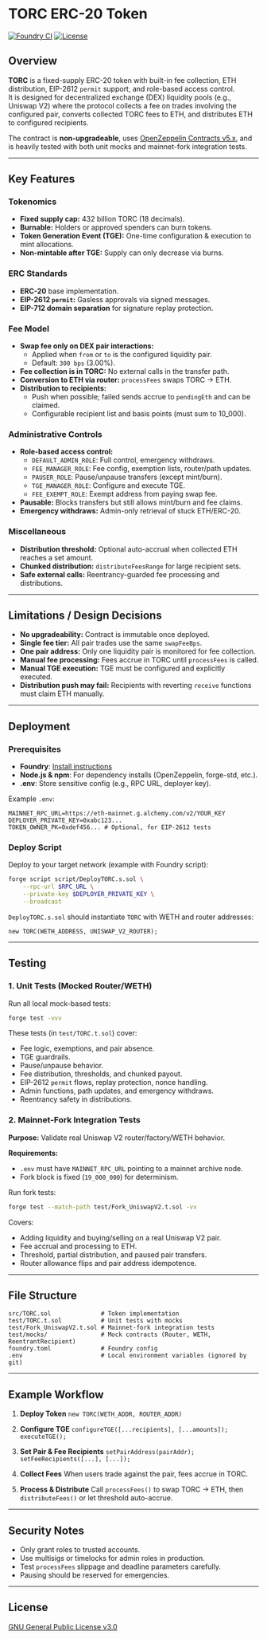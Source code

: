 # TORC ERC-20 Token
[![Foundry CI](https://github.com/taproots-wisdom/torc/actions/workflows/foundry-ci.yml/badge.svg)](https://github.com/taproots-wisdom/torc/actions/workflows/foundry-ci.yml) [![License](https://img.shields.io/github/license/taproots-wisdom/torc.svg)](./LICENSE)

## Overview
**TORC** is a fixed-supply ERC-20 token with built-in fee collection, ETH distribution, EIP-2612 `permit` support, and role-based access control.  
It is designed for decentralized exchange (DEX) liquidity pools (e.g., Uniswap V2) where the protocol collects a fee on trades involving the configured pair, converts collected TORC fees to ETH, and distributes ETH to configured recipients.

The contract is **non-upgradeable**, uses [OpenZeppelin Contracts v5.x](https://github.com/OpenZeppelin/openzeppelin-contracts), and is heavily tested with both unit mocks and mainnet-fork integration tests.

---

## Key Features

### Tokenomics
- **Fixed supply cap:** 432 billion TORC (18 decimals).
- **Burnable:** Holders or approved spenders can burn tokens.
- **Token Generation Event (TGE):** One-time configuration & execution to mint allocations.
- **Non-mintable after TGE:** Supply can only decrease via burns.

### ERC Standards
- **ERC-20** base implementation.
- **EIP-2612 `permit`:** Gasless approvals via signed messages.
- **EIP-712 domain separation** for signature replay protection.

### Fee Model
- **Swap fee only on DEX pair interactions:**
  - Applied when `from` or `to` is the configured liquidity pair.
  - Default: `300 bps` (3.00%).
- **Fee collection is in TORC:** No external calls in the transfer path.
- **Conversion to ETH via router:** `processFees` swaps TORC → ETH.
- **Distribution to recipients:**
  - Push when possible; failed sends accrue to `pendingEth` and can be claimed.
  - Configurable recipient list and basis points (must sum to 10_000).

### Administrative Controls
- **Role-based access control:**
  - `DEFAULT_ADMIN_ROLE`: Full control, emergency withdraws.
  - `FEE_MANAGER_ROLE`: Fee config, exemption lists, router/path updates.
  - `PAUSER_ROLE`: Pause/unpause transfers (except mint/burn).
  - `TGE_MANAGER_ROLE`: Configure and execute TGE.
  - `FEE_EXEMPT_ROLE`: Exempt address from paying swap fee.
- **Pausable:** Blocks transfers but still allows mint/burn and fee claims.
- **Emergency withdraws:** Admin-only retrieval of stuck ETH/ERC-20.

### Miscellaneous
- **Distribution threshold:** Optional auto-accrual when collected ETH reaches a set amount.
- **Chunked distribution:** `distributeFeesRange` for large recipient sets.
- **Safe external calls:** Reentrancy-guarded fee processing and distributions.

---

## Limitations / Design Decisions

- **No upgradeability:** Contract is immutable once deployed.
- **Single fee tier:** All pair trades use the same `swapFeeBps`.
- **One pair address:** Only one liquidity pair is monitored for fee collection.
- **Manual fee processing:** Fees accrue in TORC until `processFees` is called.
- **Manual TGE execution:** TGE must be configured and explicitly executed.
- **Distribution push may fail:** Recipients with reverting `receive` functions must claim ETH manually.

---

## Deployment

### Prerequisites
- **Foundry**: [Install instructions](https://book.getfoundry.sh/getting-started/installation)
- **Node.js & npm**: For dependency installs (OpenZeppelin, forge-std, etc.).
- **.env**: Store sensitive config (e.g., RPC URL, deployer key).

Example `.env`:
```env
MAINNET_RPC_URL=https://eth-mainnet.g.alchemy.com/v2/YOUR_KEY
DEPLOYER_PRIVATE_KEY=0xabc123...
TOKEN_OWNER_PK=0xdef456... # Optional, for EIP-2612 tests
````

### Deploy Script

Deploy to your target network (example with Foundry script):

```sh
forge script script/DeployTORC.s.sol \
    --rpc-url $RPC_URL \
    --private-key $DEPLOYER_PRIVATE_KEY \
    --broadcast
```

`DeployTORC.s.sol` should instantiate `TORC` with WETH and router addresses:

```solidity
new TORC(WETH_ADDRESS, UNISWAP_V2_ROUTER);
```

---

## Testing

### 1. Unit Tests (Mocked Router/WETH)

Run all local mock-based tests:

```sh
forge test -vvv
```

These tests (in `test/TORC.t.sol`) cover:

* Fee logic, exemptions, and pair absence.
* TGE guardrails.
* Pause/unpause behavior.
* Fee distribution, thresholds, and chunked payout.
* EIP-2612 `permit` flows, replay protection, nonce handling.
* Admin functions, path updates, and emergency withdraws.
* Reentrancy safety in distributions.

### 2. Mainnet-Fork Integration Tests

**Purpose:** Validate real Uniswap V2 router/factory/WETH behavior.

**Requirements:**

* `.env` must have `MAINNET_RPC_URL` pointing to a mainnet archive node.
* Fork block is fixed (`19_000_000`) for determinism.

Run fork tests:

```sh
forge test --match-path test/Fork_UniswapV2.t.sol -vv
```

Covers:

* Adding liquidity and buying/selling on a real Uniswap V2 pair.
* Fee accrual and processing to ETH.
* Threshold, partial distribution, and paused pair transfers.
* Router allowance flips and pair address idempotence.

---

## File Structure

```
src/TORC.sol              # Token implementation
test/TORC.t.sol           # Unit tests with mocks
test/Fork_UniswapV2.t.sol # Mainnet-fork integration tests
test/mocks/               # Mock contracts (Router, WETH, ReentrantRecipient)
foundry.toml              # Foundry config
.env                      # Local environment variables (ignored by git)
```

---

## Example Workflow

1. **Deploy Token**
   `new TORC(WETH_ADDR, ROUTER_ADDR)`

2. **Configure TGE**
   `configureTGE([...recipients], [...amounts]); executeTGE();`

3. **Set Pair & Fee Recipients**
   `setPairAddress(pairAddr); setFeeRecipients([...], [...]);`

4. **Collect Fees**
   When users trade against the pair, fees accrue in TORC.

5. **Process & Distribute**
   Call `processFees()` to swap TORC → ETH, then `distributeFees()` or let threshold auto-accrue.

---

## Security Notes

* Only grant roles to trusted accounts.
* Use multisigs or timelocks for admin roles in production.
* Test `processFees` slippage and deadline parameters carefully.
* Pausing should be reserved for emergencies.

---

## License

[GNU General Public License v3.0](LICENSE)

